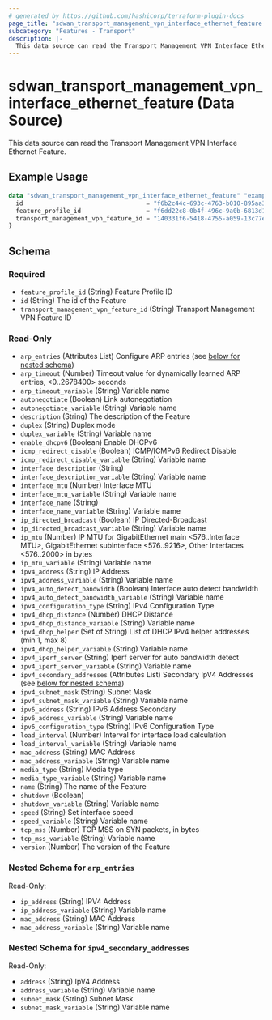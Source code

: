 ```yaml
---
# generated by https://github.com/hashicorp/terraform-plugin-docs
page_title: "sdwan_transport_management_vpn_interface_ethernet_feature Data Source - terraform-provider-sdwan"
subcategory: "Features - Transport"
description: |-
  This data source can read the Transport Management VPN Interface Ethernet Feature.
---
```


# sdwan_transport_management_vpn_interface_ethernet_feature (Data Source)

This data source can read the Transport Management VPN Interface Ethernet Feature.

## Example Usage

```terraform
data "sdwan_transport_management_vpn_interface_ethernet_feature" "example" {
  id                                  = "f6b2c44c-693c-4763-b010-895aa3d236bd"
  feature_profile_id                  = "f6dd22c8-0b4f-496c-9a0b-6813d1f8b8ac"
  transport_management_vpn_feature_id = "140331f6-5418-4755-a059-13c77eb96037"
}
```

<!-- schema generated by tfplugindocs -->
## Schema

### Required

- `feature_profile_id` (String) Feature Profile ID
- `id` (String) The id of the Feature
- `transport_management_vpn_feature_id` (String) Transport Management VPN Feature ID

### Read-Only

- `arp_entries` (Attributes List) Configure ARP entries (see [below for nested schema](#nestedatt--arp_entries))
- `arp_timeout` (Number) Timeout value for dynamically learned ARP entries, <0..2678400> seconds
- `arp_timeout_variable` (String) Variable name
- `autonegotiate` (Boolean) Link autonegotiation
- `autonegotiate_variable` (String) Variable name
- `description` (String) The description of the Feature
- `duplex` (String) Duplex mode
- `duplex_variable` (String) Variable name
- `enable_dhcpv6` (Boolean) Enable DHCPv6
- `icmp_redirect_disable` (Boolean) ICMP/ICMPv6 Redirect Disable
- `icmp_redirect_disable_variable` (String) Variable name
- `interface_description` (String)
- `interface_description_variable` (String) Variable name
- `interface_mtu` (Number) Interface MTU
- `interface_mtu_variable` (String) Variable name
- `interface_name` (String)
- `interface_name_variable` (String) Variable name
- `ip_directed_broadcast` (Boolean) IP Directed-Broadcast
- `ip_directed_broadcast_variable` (String) Variable name
- `ip_mtu` (Number) IP MTU for GigabitEthernet main <576..Interface MTU>, GigabitEthernet subinterface <576..9216>, Other Interfaces <576..2000> in bytes
- `ip_mtu_variable` (String) Variable name
- `ipv4_address` (String) IP Address
- `ipv4_address_variable` (String) Variable name
- `ipv4_auto_detect_bandwidth` (Boolean) Interface auto detect bandwidth
- `ipv4_auto_detect_bandwidth_variable` (String) Variable name
- `ipv4_configuration_type` (String) IPv4 Configuration Type
- `ipv4_dhcp_distance` (Number) DHCP Distance
- `ipv4_dhcp_distance_variable` (String) Variable name
- `ipv4_dhcp_helper` (Set of String) List of DHCP IPv4 helper addresses (min 1, max 8)
- `ipv4_dhcp_helper_variable` (String) Variable name
- `ipv4_iperf_server` (String) Iperf server for auto bandwidth detect
- `ipv4_iperf_server_variable` (String) Variable name
- `ipv4_secondary_addresses` (Attributes List) Secondary IpV4 Addresses (see [below for nested schema](#nestedatt--ipv4_secondary_addresses))
- `ipv4_subnet_mask` (String) Subnet Mask
- `ipv4_subnet_mask_variable` (String) Variable name
- `ipv6_address` (String) IPv6 Address Secondary
- `ipv6_address_variable` (String) Variable name
- `ipv6_configuration_type` (String) IPv6 Configuration Type
- `load_interval` (Number) Interval for interface load calculation
- `load_interval_variable` (String) Variable name
- `mac_address` (String) MAC Address
- `mac_address_variable` (String) Variable name
- `media_type` (String) Media type
- `media_type_variable` (String) Variable name
- `name` (String) The name of the Feature
- `shutdown` (Boolean)
- `shutdown_variable` (String) Variable name
- `speed` (String) Set interface speed
- `speed_variable` (String) Variable name
- `tcp_mss` (Number) TCP MSS on SYN packets, in bytes
- `tcp_mss_variable` (String) Variable name
- `version` (Number) The version of the Feature

<a id="nestedatt--arp_entries"></a>
### Nested Schema for `arp_entries`

Read-Only:

- `ip_address` (String) IPV4 Address
- `ip_address_variable` (String) Variable name
- `mac_address` (String) MAC Address
- `mac_address_variable` (String) Variable name


<a id="nestedatt--ipv4_secondary_addresses"></a>
### Nested Schema for `ipv4_secondary_addresses`

Read-Only:

- `address` (String) IpV4 Address
- `address_variable` (String) Variable name
- `subnet_mask` (String) Subnet Mask
- `subnet_mask_variable` (String) Variable name
